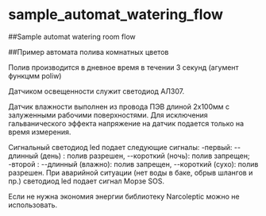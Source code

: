 # sample_automat_watering_flow

##Sample automat watering room flow

##Пример автомата полива комнатных цветов

  Полив производится в дневное время
  в течении 3 секунд (агумент функцмм poliw)

  Датчиком освещенности служит светодиод АЛ307.

  Датчик влажности выполнен из провода ПЭВ 
  длиной 2х100мм с залуженными рабочими поверхностями.
  Для исключения гальванического эффекта напряжение
  на датчик подается только на время измерения.

  Сигнальный светодиод led подает следующие сигналы:
      -первый:
          --длинный (день) : полив разрешен,
          --короткий (ночь): полив запрещен;
      -второй :
          --длинный (влажно): полив запрещен,
          --короткий (сухо): полив разрешен.
  При аварийной ситуации (нет воды в баке, обрыв шлангов и пр.)
  светодиод led подает сигнал Морзе SOS.

  Если не нужна экономия энергии библиотеку Narcoleptic 
  можно не использовать.
